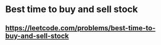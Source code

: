 # Best time to buy and sell stock
## https://leetcode.com/problems/best-time-to-buy-and-sell-stock

